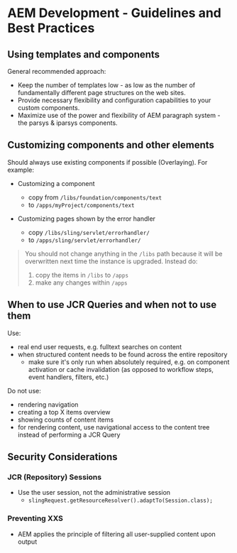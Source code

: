 # AEM Development - Guidelines and Best Practices

## Using templates and components
General recommended approach:
- Keep the number of templates low - as low as the number of fundamentally different page structures on the web sites.
- Provide necessary flexibility and configuration capabilities to your custom components.
- Maximize use of the power and flexibility of AEM paragraph system - the parsys & iparsys components.

## Customizing components and other elements
Should always use existing components if possible (Overlaying). For example:
- Customizing a component
	- copy from `/libs/foundation/components/text`
	- to `/apps/myProject/components/text`

- Customizing pages shown by the error handler
	- copy `/libs/sling/servlet/errorhandler/`
	- to `/apps/sling/servlet/errorhandler/`

> You should not change anything in the `/libs` path because it will be overwritten next time the instance is upgraded. Instead do:
> 1. copy the items in `/libs` to `/apps`
> 2. make any changes within `/apps`

## When to use JCR Queries and when not to use them
Use:
- real end user requests, e.g. fulltext searches on content
- when structured content needs to be found across the entire repository
	- make sure it's only run when absolutely required, e.g. on component activation or cache invalidation (as opposed to workflow steps, event handlers, filters, etc.)

Do not use:
- rendering navigation
- creating a top X items overview
- showing counts of content items
- for rendering content, use navigational access to the content tree instead of performing a JCR Query

## Security Considerations
### JCR (Repository) Sessions
- Use the user session, not the administrative session
	- `slingRequest.getResourceResolver().adaptTo(Session.class);`

### Preventing XXS
- AEM applies the principle of filtering all user-supplied content upon output

